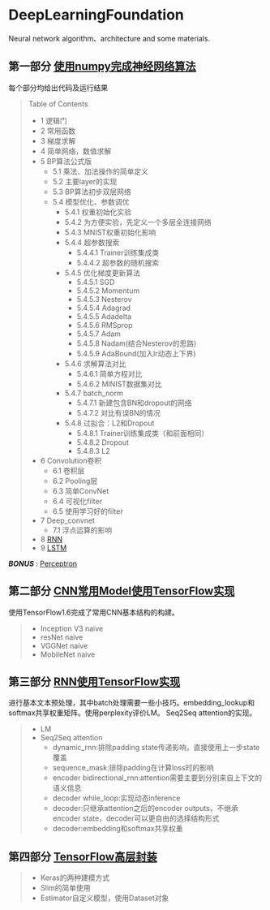 # DeepLearningFoundation
Neural network algorithm、architecture and some materials.

## 第一部分 [使用numpy完成神经网络算法](NeuralNetwork.ipynb)
每个部分均给出代码及运行结果
> Table of Contents
> - 1  逻辑门
> - 2  常用函数
> - 3  梯度求解
> - 4  简单网络，数值求解
> - 5  BP算法公式版
>      - 5.1  乘法、加法操作的简单定义
>      - 5.2  主要layer的实现
>      - 5.3  BP算法初步双层网络
>      - 5.4  模型优化、参数调优
>        - 5.4.1  权重初始化实验
>        - 5.4.2  为方便实验，先定义一个多层全连接网络
>        - 5.4.3  MNIST权重初始化影响
>        - 5.4.4  超参数搜索
>           - 5.4.4.1  Trainer训练集成类
>           - 5.4.4.2  超参数的随机搜索
>        - 5.4.5  优化梯度更新算法
>           - 5.4.5.1  SGD
>           - 5.4.5.2  Momentum
>           - 5.4.5.3  Nesterov
>           - 5.4.5.4  Adagrad
>           - 5.4.5.5  Adadelta
>           - 5.4.5.6  RMSprop
>           - 5.4.5.7  Adam
>           - 5.4.5.8  Nadam(结合Nesterov的思路)
>           - 5.4.5.9  AdaBound(加入lr动态上下界)
>        - 5.4.6  求解算法对比
>           - 5.4.6.1  简单方程对比
>           - 5.4.6.2  MINIST数据集对比
>        - 5.4.7  batch_norm
>           - 5.4.7.1  新建包含BN和dropout的网络
>           - 5.4.7.2  对比有误BN的情况
>        - 5.4.8  过拟合：L2和Dropout
>           - 5.4.8.1  Trainer训练集成类（和前面相同）
>           - 5.4.8.2  Dropout
>           - 5.4.8.3  L2
> - 6  Convolution卷积
>      - 6.1  卷积层
>      - 6.2  Pooling层
>      - 6.3  简单ConvNet
>      - 6.4  可视化filter
>      - 6.5  使用学习好的filter
> - 7  Deep_convnet
>      - 7.1  浮点运算的影响
> - 8  [RNN](RNN-LSTM.ipynb)
> - 9  [LSTM](RNN-LSTM.ipynb)

**_BONUS_** : [Perceptron](Perceptron.ipynb)

## 第二部分 [CNN常用Model使用TensorFlow实现](CNN_model_tensorflow/)
使用TensorFlow1.6完成了常用CNN基本结构的构建。
> - Inception V3 naive
> - resNet naive
> - VGGNet naive
> - MobileNet naive

## 第三部分 [RNN使用TensorFlow实现](RNN_tensorflow/)
进行基本文本预处理，其中batch处理需要一些小技巧。embedding_lookup和softmax共享权重矩阵。使用perplexity评价LM。
Seq2Seq attention的实现。
> - LM
> - Seq2Seq attention
>   - dynamic_rnn:排除padding state传递影响，直接使用上一步state覆盖
>   - sequence_mask:排除padding在计算loss时的影响
>   - encoder bidirectional_rnn:attention需要主要到分别来自上下文的语义信息
>   - decoder while_loop:实现动态inference
>   - decoder:只继承attention之后的encoder outputs，不继承encoder state，decoder可以更自由的选择结构形式
>   - decoder:embedding和softmax共享权重

## 第四部分 [TensorFlow高层封装](TF_tools/)
> - Keras的两种建模方式
> - Slim的简单使用
> - Estimator自定义模型，使用Dataset对象
